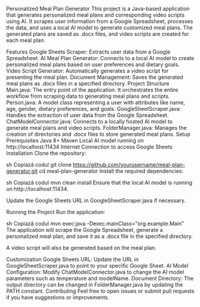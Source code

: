 Personalized Meal Plan Generator
This project is a Java-based application that generates personalized meal plans and corresponding video scripts using AI. It scrapes user information from a Google Spreadsheet, processes the data, and uses a local AI model to generate customized meal plans. The generated plans are saved as .docx files, and video scripts are created for each meal plan.

Features
Google Sheets Scraper: Extracts user data from a Google Spreadsheet.
AI Meal Plan Generator: Connects to a local AI model to create personalized meal plans based on user preferences and dietary goals.
Video Script Generator: Automatically generates a video script for presenting the meal plan.
Document Management: Saves the generated meal plans as .docx files in a specified directory.
Project Structure
Main.java: The entry point of the application. It orchestrates the entire workflow from scraping data to generating meal plans and scripts.
Person.java: A model class representing a user with attributes like name, age, gender, dietary preferences, and goals.
GoogleSheetScraper.java: Handles the extraction of user data from the Google Spreadsheet.
ChatModelConnector.java: Connects to a locally hosted AI model to generate meal plans and video scripts.
FolderManager.java: Manages the creation of directories and .docx files to store generated meal plans.
Setup
Prerequisites
Java 8+
Maven
Local AI model running on http://localhost:11434
Internet Connection to access Google Sheets
Installation
Clone the repository:

sh
Copiază codul
git clone https://github.com/yourusername/meal-plan-generator.git
cd meal-plan-generator
Install the required dependencies:

sh
Copiază codul
mvn clean install
Ensure that the local AI model is running on http://localhost:11434.

Update the Google Sheets URL in GoogleSheetScraper.java if necessary.

Running the Project
Run the application:

sh
Copiază codul
mvn exec:java -Dexec.mainClass="org.example.Main"
The application will scrape the Google Spreadsheet, generate a personalized meal plan, and save it as a .docx file in the specified directory.

A video script will also be generated based on the meal plan.

Customization
Google Sheets URL: Update the URL in GoogleSheetScraper.java to point to your specific Google Sheet.
AI Model Configuration: Modify ChatModelConnector.java to change the AI model parameters such as temperature and modelName.
Document Directory: The output directory can be changed in FolderManager.java by updating the PATH constant.
Contributing
Feel free to open issues or submit pull requests if you have suggestions or improvements.

